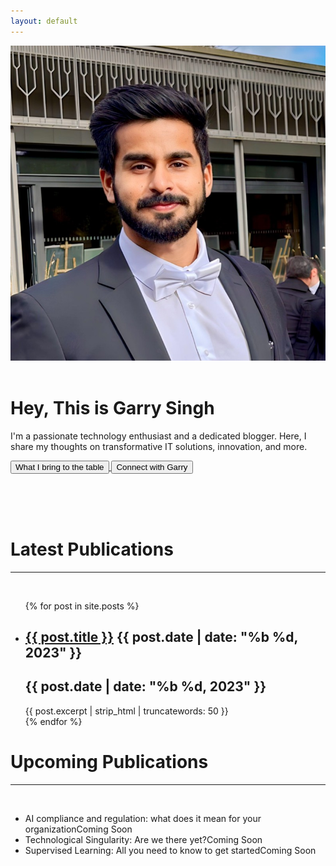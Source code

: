 ```yaml
---
layout: default
---
```


<head>
  <!-- Other head elements -->
  <link rel="stylesheet" type="text/css" href="{{ '/assets/style/main.css' | relative_url }}">
  <link rel="stylesheet" href="https://cdnjs.cloudflare.com/ajax/libs/font-awesome/5.15.3/css/all.min.css">
</head>

<body>
<div class="intro">
  <img class="profile-image" src="/assets/images/logo.jpg" alt="Your Picture">
  <br><br>
  <h1>Hey, This is Garry Singh</h1>
  <p>
    I'm a passionate technology enthusiast and a dedicated blogger. Here, I share my thoughts on transformative IT solutions, innovation, and more.
  </p>
</div>
<div>
    <a href="/about">
      <button class="button">
        <i class="fas fa-cogs icon"></i> 
        What I bring to the table
      </button>
    </a>
    <a href="https://www.linkedin.com/in/singhgarry/">
      <button class="button">
        <i class="fab fa-linkedin-in icon"></i> 
        Connect with Garry
      </button>
    </a>
	<!--<a href="mailto:garry.singh@intelsoft.ca?subject=Hiring%20Inquiry:%20Garry%20Singh%20Blog">
      <button class="button">
        <i class="fas fa-envelope icon"></i>
        Hire Garry
      </button>
    </a>-->
</div>
  
<br><br><br>

<div class="blog-posts">
  <!-- Latest Publications -->
  <h1 class="publications-title">Latest Publications</h1>
  <hr>
  <br>
  <ul> <!-- Remove list-style bullets -->
    {% for post in site.posts %}
      <li>
        <!--<img class="img-responsive" src="/assets/images/{{ post.name | remove: '.markdown' }}.jpg" alt="Image Description">-->
        <h2><a href="{{ post.url }}">{{ post.title }}</a> <span class="post-date">{{ post.date | date: "%b %d, 2023" }}</span></h2> <!-- Add post date -->
		<h2><span class="post-date-mob">{{ post.date | date: "%b %d, 2023" }}</span></h2>
        {{ post.excerpt | strip_html | truncatewords: 50 }} <!-- Shorten excerpt to 20 words -->
      </li>
    {% endfor %}
  </ul>
  
  <!-- Upcoming Publications -->
  <h1 class="publications-title">Upcoming Publications</h1>
    <hr>
  <br>
  <ul class="upcoming-publications-list">
    <li>AI compliance and regulation: what does it mean for your organization<span class="coming-soon-tag">Coming Soon</span></li>
    <li>Technological Singularity: Are we there yet?<span class="coming-soon-tag">Coming Soon</span></li>
    <li>Supervised Learning: All you need to know to get started<span class="coming-soon-tag">Coming Soon</span></li>
    <!-- Add more upcoming topics as needed -->
  </ul>
</div>
</body>
